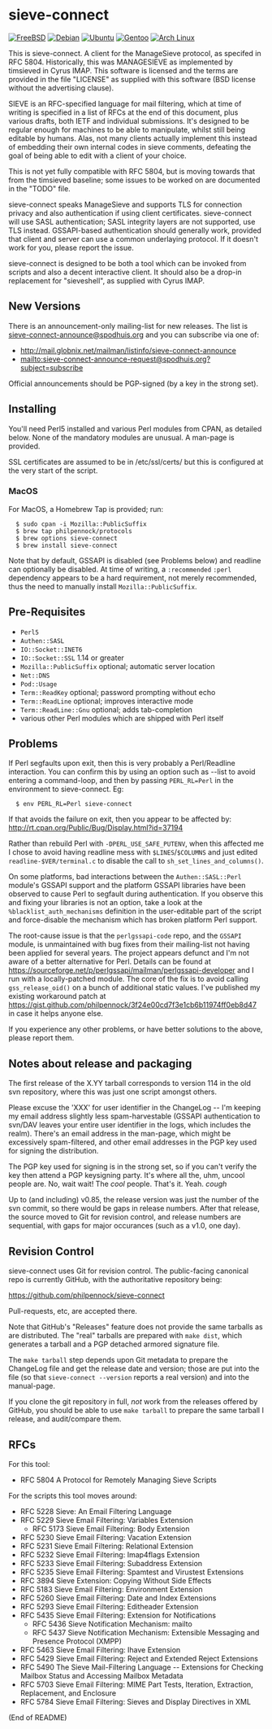 sieve-connect
=============

[![FreeBSD](https://img.shields.io/badge/distros-freebsd-8c0707.svg)](https://www.freshports.org/mail/sieve-connect)
[![Debian](https://img.shields.io/badge/distros-debian-c70036.svg)](https://buildd.debian.org/status/package.php?p=sieve-connect&suite=buster)
[![Ubuntu](https://img.shields.io/badge/distros-ubuntu-db4923.svg)](https://launchpad.net/ubuntu/bionic/+package/sieve-connect)
[![Gentoo](https://img.shields.io/badge/distros-gentoo-4e4371.svg)](https://packages.gentoo.org/packages/mail-filter/sieve-connect)
[![Arch Linux](https://img.shields.io/badge/distros-archlinux-1792d0.svg)](https://aur.archlinux.org/packages/sieve-connect)

This is sieve-connect.  A client for the ManageSieve protocol, as
specifed in RFC 5804.  Historically, this was MANAGESIEVE as implemented
by timsieved in Cyrus IMAP.  This software is licensed and the terms are
provided in the file "LICENSE" as supplied with this software (BSD
license without the advertising clause).

SIEVE is an RFC-specified language for mail filtering, which at time of
writing is specified in a list of RFCs at the end of this document, plus
various drafts, both IETF and individual submissions.  It's designed
to be regular enough for machines to be able to manipulate, whilst still
being editable by humans.  Alas, not many clients actually implement
this instead of embedding their own internal codes in sieve comments,
defeating the goal of being able to edit with a client of your choice.

This is not yet fully compatible with RFC 5804, but is moving towards
that from the timsieved baseline; some issues to be worked on are
documented in the "TODO" file.

sieve-connect speaks ManageSieve and supports TLS for connection privacy
and also authentication if using client certificates.  sieve-connect
will use SASL authentication; SASL integrity layers are not supported,
use TLS instead.  GSSAPI-based authentication should generally work,
provided that client and server can use a common underlaying protocol.
If it doesn't work for you, please report the issue.

sieve-connect is designed to be both a tool which can be invoked from
scripts and also a decent interactive client.  It should also be a
drop-in replacement for "sieveshell", as supplied with Cyrus IMAP.


New Versions
------------

There is an announcement-only mailing-list for new releases.  The list
is <sieve-connect-announce@spodhuis.org> and you can subscribe via one of:
 * <http://mail.globnix.net/mailman/listinfo/sieve-connect-announce>
 * <mailto:sieve-connect-announce-request@spodhuis.org?subject=subscribe>

Official announcements should be PGP-signed (by a key in the strong set).


Installing
----------

You'll need Perl5 installed and various Perl modules from CPAN, as
detailed below.  None of the mandatory modules are unusual.  A man-page is
provided.

SSL certificates are assumed to be in /etc/ssl/certs/ but this is
configured at the very start of the script.


### MacOS

For MacOS, a Homebrew Tap is provided; run:

```console
  $ sudo cpan -i Mozilla::PublicSuffix
  $ brew tap philpennock/protocols
  $ brew options sieve-connect
  $ brew install sieve-connect
```

Note that by default, GSSAPI is disabled (see Problems below) and readline can
optionally be disabled.  At time of writing, a `:recommended` `:perl`
dependency appears to be a hard requirement, not merely recommended, thus the
need to manually install `Mozilla::PublicSuffix`.


Pre-Requisites
--------------

 * `Perl5`
 * `Authen::SASL`
 * `IO::Socket::INET6`
 * `IO::Socket::SSL`         1.14 or greater
 * `Mozilla::PublicSuffix`   optional; automatic server location
 * `Net::DNS`
 * `Pod::Usage`
 * `Term::ReadKey`           optional; password prompting without echo
 * `Term::ReadLine`          optional; improves interactive mode
 * `Term::ReadLine::Gnu`     optional; adds tab-completion
 * various other Perl modules which are shipped with Perl itself


Problems
--------

If Perl segfaults upon exit, then this is very probably a Perl/Readline
interaction.  You can confirm this by using an option such as --list to
avoid entering a command-loop, and then by passing `PERL_RL=Perl` in the
environment to sieve-connect.  Eg:

```console
  $ env PERL_RL=Perl sieve-connect
```

If that avoids the failure on exit, then you appear to be affected by:
  <http://rt.cpan.org/Public/Bug/Display.html?id=37194>

Rather than rebuild Perl with `-DPERL_USE_SAFE_PUTENV`, when this affected me I
chose to avoid having readline mess with `$LINES`/`$COLUMNS` and just edited
`readline-$VER/terminal.c` to disable the call to `sh_set_lines_and_columns()`.

  

On some platforms, bad interactions between the `Authen::SASL::Perl` module's
GSSAPI support and the platform GSSAPI libraries have been observed to cause
Perl to segfault during authentication.  If you observe this and fixing your
libraries is not an option, take a look at the `%blacklist_auth_mechanisms`
definition in the user-editable part of the script and force-disable the
mechanism which has broken platform Perl support.

The root-cause issue is that the `perlgssapi-code` repo, and the `GSSAPI`
module, is unmaintained with bug fixes from their mailing-list not having been
applied for several years.  The project appears defunct and I'm not aware of a
better alternative for Perl.  Details can be found at
<https://sourceforge.net/p/perlgssapi/mailman/perlgssapi-developer> and I run
with a locally-patched module.  The core of the fix is to avoid calling
`gss_release_oid()` on a bunch of additional static values.
I've published my existing workaround patch at
<https://gist.github.com/philpennock/3f24e00cd7f3e1cb6b11974ff0eb8d47> in case
it helps anyone else.

  

If you experience any other problems, or have better solutions to the above,
please report them.


Notes about release and packaging
---------------------------------

The first release of the X.YY tarball corresponds to version 114 in the
old svn repository, where this was just one script amongst others.

Please excuse the 'XXX' for user identifier in the ChangeLog -- I'm
keeping my email address slightly less spam-harvestable (GSSAPI
authentication to svn/DAV leaves your entire user identifier in the
logs, which includes the realm).  There's an email address in the
man-page, which might be excessively spam-filtered, and other email
addresses in the PGP key used for signing the distribution.

The PGP key used for signing is in the strong set, so if you can't
verify the key then attend a PGP keysigning party.  It's where all the,
uhm, uncool people are.  No, wait wait!  The _cool_ people.  That's it.
Yeah.  *cough*

Up to (and including) v0.85, the release version was just the number of the
svn commit, so there would be gaps in release numbers.  After that release,
the source moved to Git for revision control, and release numbers are
sequential, with gaps for major occurances (such as a v1.0, one day).


Revision Control
----------------

sieve-connect uses Git for revision control.  The public-facing canonical repo
is currently GitHub, with the authoritative repository being:

 <https://github.com/philpennock/sieve-connect>

Pull-requests, etc, are accepted there.

Note that GitHub's "Releases" feature does not provide the same tarballs as are
distributed.  The "real" tarballs are prepared with `make dist`, which
generates a tarball and a PGP detached armored signature file.

The `make tarball` step depends upon Git metadata to prepare the ChangeLog file
and get the release date and version; those are put into the file (so that
`sieve-connect --version` reports a real version) and into the manual-page.

If you clone the git repository in full, *not* work from the releases offered
by GitHub, you should be able to use `make tarball` to prepare the same tarball
I release, and audit/compare them.


RFCs
----

For this tool:

 * RFC 5804 A Protocol for Remotely Managing Sieve Scripts

For the scripts this tool moves around:

 * RFC 5228 Sieve: An Email Filtering Language
 * RFC 5229 Sieve Email Filtering: Variables Extension
   * RFC 5173 Sieve Email Filtering: Body Extension
 * RFC 5230 Sieve Email Filtering: Vacation Extension
 * RFC 5231 Sieve Email Filtering: Relational Extension
 * RFC 5232 Sieve Email Filtering: Imap4flags Extension
 * RFC 5233 Sieve Email Filtering: Subaddress Extension
 * RFC 5235 Sieve Email Filtering: Spamtest and Virustest Extensions
 * RFC 3894 Sieve Extension: Copying Without Side Effects
 * RFC 5183 Sieve Email Filtering: Environment Extension
 * RFC 5260 Sieve Email Filtering: Date and Index Extensions
 * RFC 5293 Sieve Email Filtering: Editheader Extension
 * RFC 5435 Sieve Email Filtering: Extension for Notifications
   * RFC 5436 Sieve Notification Mechanism: mailto
   * RFC 5437 Sieve Notification Mechanism: Extensible Messaging and Presence Protocol (XMPP)
 * RFC 5463 Sieve Email Filtering:  Ihave Extension
 * RFC 5429 Sieve Email Filtering: Reject and Extended Reject Extensions
 * RFC 5490 The Sieve Mail-Filtering Language -- Extensions for Checking Mailbox Status and Accessing Mailbox Metadata
 * RFC 5703 Sieve Email Filtering: MIME Part Tests, Iteration, Extraction, Replacement, and Enclosure
 * RFC 5784 Sieve Email Filtering:  Sieves and Display Directives in XML

(End of README)
